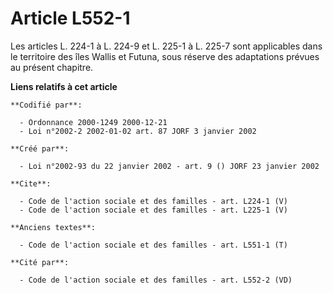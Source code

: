 # Article L552-1

Les articles L. 224-1 à L. 224-9 et L. 225-1 à L. 225-7 sont applicables dans le territoire des îles Wallis et Futuna, sous
réserve des adaptations prévues au présent chapitre.

**Liens relatifs à cet article**

	**Codifié par**:

	  - Ordonnance 2000-1249 2000-12-21
	  - Loi n°2002-2 2002-01-02 art. 87 JORF 3 janvier 2002

	**Créé par**:

	  - Loi n°2002-93 du 22 janvier 2002 - art. 9 () JORF 23 janvier 2002

	**Cite**:

	  - Code de l'action sociale et des familles - art. L224-1 (V)
	  - Code de l'action sociale et des familles - art. L225-1 (V)

	**Anciens textes**:

	  - Code de l'action sociale et des familles - art. L551-1 (T)

	**Cité par**:

	  - Code de l'action sociale et des familles - art. L552-2 (VD)
